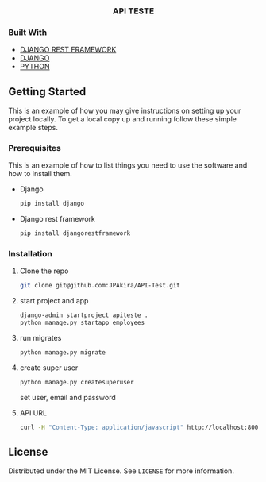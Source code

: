 
  <h3 align="center">API TESTE</h3>

### Built With

* [DJANGO REST FRAMEWORK](https://www.django-rest-framework.org/)
* [DJANGO](https://docs.djangoproject.com/en/4.0/)
* [PYTHON](https://docs.python.org/3/)



<!-- GETTING STARTED -->
## Getting Started

This is an example of how you may give instructions on setting up your project locally.
To get a local copy up and running follow these simple example steps.

### Prerequisites

This is an example of how to list things you need to use the software and how to install them.
* Django
  ```sh
  pip install django
  ```
* Django rest framework
  ```sh
  pip install djangorestframework
  ```
  
### Installation

1. Clone the repo
   ```sh
   git clone git@github.com:JPAkira/API-Test.git
   ```
2. start project and app
   ```sh
   django-admin startproject apiteste .
   python manage.py startapp employees
   ```
3. run migrates
   ```sh
   python manage.py migrate
   ```
   
4. create super user
   ```sh
   python manage.py createsuperuser
   ```
   set user, email and password

5. API URL
   ```sh
   curl -H "Content-Type: application/javascript" http://localhost:8000/employees/api/employee/
   ```


<!-- LICENSE -->
## License

Distributed under the MIT License. See `LICENSE` for more information.


